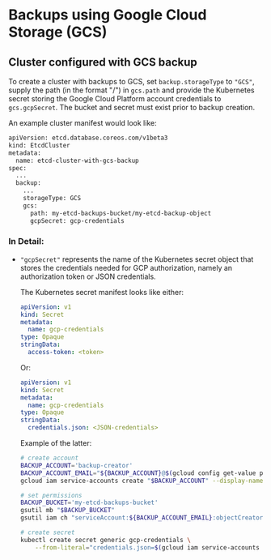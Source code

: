 # Backups using Google Cloud Storage (GCS)

## Cluster configured with GCS backup

To create a cluster with backups to GCS, set `backup.storageType` to `"GCS"`, supply the path (in the format "<gcs-bucket-name>/<path-to-backup-object>") in `gcs.path` and provide the Kubernetes secret storing the Google Cloud Platform account credentials to `gcs.gcpSecret`.  The bucket and secret must exist prior to backup creation.

An example cluster manifest would look like:

```bash
apiVersion: etcd.database.coreos.com/v1beta3
kind: EtcdCluster
metadata:
  name: etcd-cluster-with-gcs-backup
spec:
  ...
  backup:
    ...
    storageType: GCS
    gcs:
      path: my-etcd-backups-bucket/my-etcd-backup-object
      gcpSecret: gcp-credentials

```

### In Detail:

- `"gcpSecret"` represents the name of the Kubernetes secret object that stores the credentials needed for GCP authorization, namely an authorization token or JSON credentials.

  The Kubernetes secret manifest looks like either:
  ```yaml
  apiVersion: v1
  kind: Secret
  metadata:
    name: gcp-credentials
  type: Opaque
  stringData:
    access-token: <token>
  ```

  Or:
  ```yaml
  apiVersion: v1
  kind: Secret
  metadata:
    name: gcp-credentials
  type: Opaque
  stringData:
    credentials.json: <JSON-credentials>
  ```

  Example of the latter:

  ```bash
  # create account
  BACKUP_ACCOUNT='backup-creator'
  BACKUP_ACCOUNT_EMAIL="${BACKUP_ACCOUNT}@$(gcloud config get-value project).iam.gserviceaccount.com"
  gcloud iam service-accounts create "$BACKUP_ACCOUNT" --display-name='Backup creator service account'

  # set permissions
  BACKUP_BUCKET='my-etcd-backups-bucket'
  gsutil mb "$BACKUP_BUCKET"
  gsutil iam ch "serviceAccount:${BACKUP_ACCOUNT_EMAIL}:objectCreator" "$BACKUP_BUCKET"

  # create secret
  kubectl create secret generic gcp-credentials \
      --from-literal="credentials.json=$(gcloud iam service-accounts keys create - --iam-account="$BACKUP_ACCOUNT_EMAIL")"
  ```
